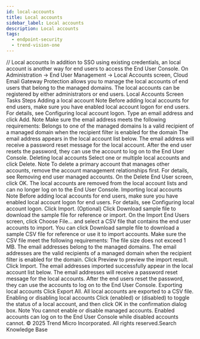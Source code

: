 ```yaml
---
id: local-accounts
title: Local accounts
sidebar_label: Local accounts
description: Local accounts
tags:
  - endpoint-security
  - trend-vision-one
---
```


/*<![CDATA[*/ $('#title').html($('meta[name=map-description]').attr('content')); /*]]>*/ Local accounts In addition to SSO using existing credentials, an local account is another way for end users to access the End User Console. On Administration → End User Management → Local Accounts screen, Cloud Email Gateway Protection allows you to manage the local accounts of end users that belong to the managed domains. The local accounts can be registered by either administrators or end users. Local Accounts Screen Tasks Steps Adding a local account Note Before adding local accounts for end users, make sure you have enabled local account logon for end users. For details, see Configuring local account logon. Type an email address and click Add. Note Make sure the email address meets the following requirements: Belongs to one of the managed domains Is a valid recipient of a managed domain when the recipient filter is enabled for the domain The email address appears in the local account list below. The email address will receive a password reset message for the local account. After the end user resets the password, they can use the account to log on to the End User Console. Deleting local accounts Select one or multiple local accounts and click Delete. Note To delete a primary account that manages other accounts, remove the account management relationships first. For details, see Removing end user managed accounts. On the Delete End User screen, click OK. The local accounts are removed from the local account lists and can no longer log on to the End User Console. Importing local accounts Note Before adding local accounts for end users, make sure you have enabled local account logon for end users. For details, see Configuring local account logon. Click Import. (Optional) Click Download sample file to download the sample file for reference or import. On the Import End Users screen, click Choose File... and select a CSV file that contains the end user accounts to import. You can click Download sample file to download a sample CSV file for reference or use it to import accounts. Make sure the CSV file meet the following requirements: The file size does not exceed 1 MB. The email addresses belong to the managed domains. The email addresses are the valid recipients of a managed domain when the recipient filter is enabled for the domain. Click Preview to preview the import result. Click Import. The email addresses imported successfully appear in the local account list below. The email addresses will receive a password reset message for the local accounts. After the end users reset the password, they can use the accounts to log on to the End User Console. Exporting local accounts Click Export All. All local accounts are exported to a CSV file. Enabling or disabling local accounts Click (enabled) or (disabled) to toggle the status of a local account, and then click OK in the confirmation dialog box. Note You cannot enable or disable managed accounts. Enabled accounts can log on to the End User Console while disabled accounts cannot. © 2025 Trend Micro Incorporated. All rights reserved.Search Knowledge Base